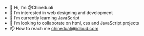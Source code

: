 - 👋 Hi, I’m @Chineduali
- 👀 I’m interested in web designing and development 
- 🌱 I’m currently learning JavaScript 
- 💞️ I’m looking to collaborate on html, css and JavaScript projects 
- 📫 How to reach me chineduali@icloud.com

<!---
Chineduali/Chineduali is a ✨ special ✨ repository because its `README.md` (this file) appears on your GitHub profile.
You can click the Preview link to take a look at your changes.
--->
